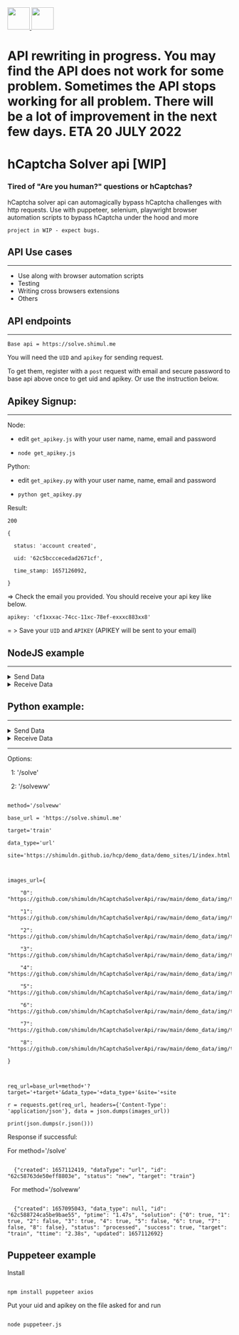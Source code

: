 
<a href="https://discord.gg/E7FfzhZqzA">
<img src="https://discord.com/assets/ec2c34cadd4b5f4594415127380a85e6.ico" width="50" height="50">
</a>
<a href="#" target="_blank">
<img src="https://telegram.org/img/favicon.ico"  width="50" height="50">
</a>

# API rewriting in progress. You may find the API does not work for some problem. Sometimes the API stops working for all problem. There will be a lot of improvement in the next few days. ETA 20 JULY 2022

# hCaptcha Solver api [WIP]

### Tired of "Are you human?" questions or hCaptchas?

hCaptcha solver api can automagically bypass hCaptcha challenges with http requests. Use with puppeteer, selenium, playwright browser automation scripts to bypass hCaptcha under the hood and more

`project in WIP - expect bugs.`


## API Use cases

---
* Use along with browser automation scripts
* Testing
* Writing cross browsers extensions
* Others



<!-- ## Benchmark

---

Execution time per captcha solve: 

1-3sec \

(depends on network and api conditions) -->


## API endpoints

---

`Base api = https://solve.shimul.me`



You will need the `UID` and `apikey` for sending request.

To get them, register with a `post` request with email and secure password to base api above once to get uid and apikey.
Or use the instruction below.

## Apikey Signup:

---

Node: 

* edit `get_apikey.js` with your user name, name, email and password

* `node get_apikey.js`



Python:

* edit `get_apikey.py` with your user name, name, email and password

* `python get_apikey.py`


Result:

```
200

{

  status: 'account created',

  uid: '62c5bcccecedad2671cf',

  time_stamp: 1657126092,

}
```

=> Check the email you provided. You should receive your api key like below.

```
apikey: 'cf1xxxac-74cc-11xc-78ef-exxxc883xx8'
```
= > Save your ```UID``` and ```APIKEY``` (APIKEY will be sent to your email)



<!-- TODO -->



## NodeJS example

---

<details>

  <summary>Send Data</summary>

  

  ## Heading

  1. A numbered

  2. list

     * With some

     * Sub bullets

</details>



<details>

  <summary>Receive Data</summary>

  

  ## Heading

  1. A numbered

  2. list

     * With some

     * Sub bullets

</details>



## Python example:

---

<details>

  <summary>Send Data</summary>

  

  ## Heading

  1. A numbered

  2. list

     * With some

     * Sub bullets

</details>



<details>

  <summary>Receive Data</summary>

  

  ## Heading

  1. A numbered

  2. list

     * With some

     * Sub bullets

</details>



<!-- TODO -->



---





Options:

  1: '/solve'

  2: '/solveww'



```

method='/solveww'

base_url = 'https://solve.shimul.me'

target='train'

data_type='url'

site='https://shimuldn.github.io/hcp/demo_data/demo_sites/1/index.html'



images_url={

    "0": "https://github.com/shimuldn/hCaptchaSolverApi/raw/main/demo_data/img/train/0.png",

    "1": "https://github.com/shimuldn/hCaptchaSolverApi/raw/main/demo_data/img/train/1.png",

    "2": "https://github.com/shimuldn/hCaptchaSolverApi/raw/main/demo_data/img/train/2.png",

    "3": "https://github.com/shimuldn/hCaptchaSolverApi/raw/main/demo_data/img/train/3.png",

    "4": "https://github.com/shimuldn/hCaptchaSolverApi/raw/main/demo_data/img/train/4.png",

    "5": "https://github.com/shimuldn/hCaptchaSolverApi/raw/main/demo_data/img/train/5.png",

    "6": "https://github.com/shimuldn/hCaptchaSolverApi/raw/main/demo_data/img/train/6.png",

    "7": "https://github.com/shimuldn/hCaptchaSolverApi/raw/main/demo_data/img/train/7.png",

    "8": "https://github.com/shimuldn/hCaptchaSolverApi/raw/main/demo_data/img/train/8.png"

}



req_url=base_url+method+'?target='+target+'&data_type='+data_type+'&site='+site

r = requests.get(req_url, headers={'Content-Type': 'application/json'}, data = json.dumps(images_url))

print(json.dumps(r.json()))

```



Response if successful:



For method='/solve'



```

  {"created": 1657112419, "dataType": "url", "id": "62c58763de50eff8803e", "status": "new", "target": "train"}

```



  For method='/solveww'

```

  {"created": 1657095043, "data_type": null, "id": "62c588724ca5be9bae55", "ptime": "1.47s", "solution": {"0": true, "1": true, "2": false, "3": true, "4": true, "5": false, "6": true, "7": false, "8": false}, "status": "processed", "success": true, "target": "train", "ttime": "2.38s", "updated": 1657112692}

```





## Puppeteer example

Install

```

npm install puppeteer axios

```

Put your uid and apikey on the file asked for and run

```

node puppeteer.js

```

